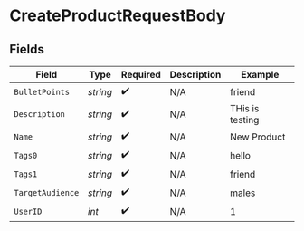 # CreateProductRequestBody


## Fields

| Field              | Type               | Required           | Description        | Example            |
| ------------------ | ------------------ | ------------------ | ------------------ | ------------------ |
| `BulletPoints`     | *string*           | :heavy_check_mark: | N/A                | friend             |
| `Description`      | *string*           | :heavy_check_mark: | N/A                | THis is testing    |
| `Name`             | *string*           | :heavy_check_mark: | N/A                | New Product        |
| `Tags0`            | *string*           | :heavy_check_mark: | N/A                | hello              |
| `Tags1`            | *string*           | :heavy_check_mark: | N/A                | friend             |
| `TargetAudience`   | *string*           | :heavy_check_mark: | N/A                | males              |
| `UserID`           | *int*              | :heavy_check_mark: | N/A                | 1                  |
